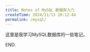 ```yaml
---
title: Notes of MySQL 数据库入门
createTime: 2024/11/13 20:12:44
permalink: /mysql/
---
```

这里是我学习MySQL数据库的一些笔记。

END.
